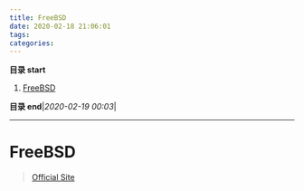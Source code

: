 ```yaml
---
title: FreeBSD
date: 2020-02-18 21:06:01
tags: 
categories: 
---
```


**目录 start**
 
1. [FreeBSD](#freebsd)

**目录 end**|_2020-02-19 00:03_|
****************************************
# FreeBSD
> [Official Site](https://www.freebsd.org/)  
